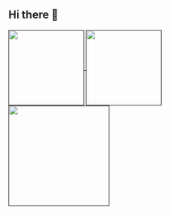 ## Hi there 👋

<!--
**dsun05/dsun05** is a ✨ _special_ ✨ repository because its `README.md` (this file) appears on your GitHub profile.

Here are some ideas to get you started:

- 🔭 I’m currently working on ...
- 🌱 I’m currently learning ...
- 👯 I’m looking to collaborate on ...
- 🤔 I’m looking for help with ...
- 💬 Ask me about ...
- 📫 How to reach me: ...
- 😄 Pronouns: ...
- ⚡ Fun fact: ...
-->

<a href="">
  <img height=150 align="center" src="https://github-readme-stats-two-ashy-28.vercel.app/api?username=dsun05&show_icons=true&theme=dark" />
</a>

<a href="">
  <img height=150 align="center" src="https://github-readme-stats-two-ashy-28.vercel.app/api/top-langs/?username=dsun05&layout=donut&theme=dark&exclude_repo=CS35L&card_width=300" />
</a>

<a href="">
  <img height=200 align="center" src="https://api.githubtrends.io/user/svg/dsun05/repos?time_range=three_months&include_private=True&loc_metric=changed&theme=dark" />
</a>
